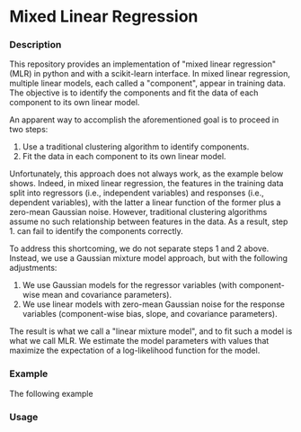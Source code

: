 # Mixed Linear Regression

### Description
This repository provides an implementation of "mixed linear regression" (MLR) in python and with a scikit-learn interface. In mixed linear regression, multiple linear models, each called a "component", appear in training data. The objective is to identify the components and fit the data of each component to its own linear model.

An apparent way to accomplish the aforementioned goal is to proceed in two steps:
1. Use a traditional clustering algorithm to identify components.
2. Fit the data in each component to its own linear model.

Unfortunately, this approach does not always work, as the example below shows. Indeed, in mixed linear regression, the features in the training data split into regressors (i.e., independent variables) and responses (i.e., dependent variables), with the latter a linear function of the former plus a zero-mean Gaussian noise. However, traditional clustering algorithms assume no such relationship between features in the data. As a result, step 1. can fail to identify the components correctly.

To address this shortcoming, we do not separate steps 1 and 2 above. Instead, we use a Gaussian mixture model approach, but with the following adjustments:
1. We use Gaussian models for the regressor variables (with component-wise mean and covariance parameters).
2. We use linear models with zero-mean Gaussian noise for the response variables (component-wise bias, slope, and covariance parameters).

The result is what we call a "linear mixture model", and to fit such a model is what we call MLR. We estimate the model parameters with values that maximize the expectation of a log-likelihood function for the model.

### Example

The following example

### Usage
